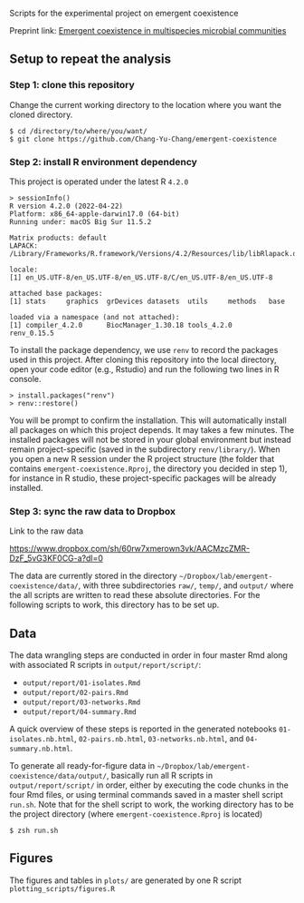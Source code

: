 
Scripts for the experimental project on emergent coexistence

Preprint link: [Emergent coexistence in multispecies microbial communities](https://www.biorxiv.org/content/10.1101/2022.05.20.492860v1)

## Setup to repeat the analysis

### Step 1: clone this repository

Change the current working directory to the location where you want the cloned directory.

```
$ cd /directory/to/where/you/want/
$ git clone https://github.com/Chang-Yu-Chang/emergent-coexistence
```

### Step 2: install R environment dependency

This project is operated under the latest R `4.2.0`

```
> sessionInfo()
R version 4.2.0 (2022-04-22)
Platform: x86_64-apple-darwin17.0 (64-bit)
Running under: macOS Big Sur 11.5.2

Matrix products: default
LAPACK: /Library/Frameworks/R.framework/Versions/4.2/Resources/lib/libRlapack.dylib

locale:
[1] en_US.UTF-8/en_US.UTF-8/en_US.UTF-8/C/en_US.UTF-8/en_US.UTF-8

attached base packages:
[1] stats     graphics  grDevices datasets  utils     methods   base     

loaded via a namespace (and not attached):
[1] compiler_4.2.0      BiocManager_1.30.18 tools_4.2.0         renv_0.15.5    
```

To install the package dependency, we use `renv` to record the packages used in this project. After cloning this repository into the local directory, open your code editor (e.g., Rstudio) and run the following two lines in R console. 

```
> install.packages("renv")
> renv::restore()
```

You will be prompt to confirm the installation. This will automatically install all packages on which this project depends. It may takes a few minutes. The installed packages will not be stored in your global environment but instead remain project-specific (saved in the subdirectory `renv/library/`). When you open a new R session under the R project structure (the folder that contains `emergent-coexistence.Rproj`, the directory you decided in step 1), for instance in R studio, these project-specific packages will be already installed. 


### Step 3: sync the raw data to Dropbox

Link to the raw data 

https://www.dropbox.com/sh/60rw7xmerown3vk/AACMzcZMR-DzF_5vG3KF0CG-a?dl=0

The data are currently stored in the directory `~/Dropbox/lab/emergent-coexistence/data/`, with three subdirectories `raw/`, `temp/`, and `output/` where the all scripts are written to read these absolute directories. For the following scripts to work, this directory has to be set up.


## Data

The data wrangling steps are conducted in order in four master Rmd along with associated R scripts in `output/report/script/`: 

- `output/report/01-isolates.Rmd`
- `output/report/02-pairs.Rmd`
- `output/report/03-networks.Rmd`
- `output/report/04-summary.Rmd`

A quick overview of these steps is reported in the generated notebooks `01-isolates.nb.html`, `02-pairs.nb.html`, `03-networks.nb.html`, and `04-summary.nb.html`. 

To generate all ready-for-figure data in `~/Dropbox/lab/emergent-coexistence/data/output/`, basically run all R scripts in `output/report/script/` in order, either by executing the code chunks in the four Rmd files, or using terminal commands saved in a master shell script `run.sh`. Note that for the shell script to work, the working directory has to be the project directory (where `emergent-coexistence.Rproj` is located)

```
$ zsh run.sh
```

## Figures

The figures and tables in `plots/` are generated by one R script `plotting_scripts/figures.R`











